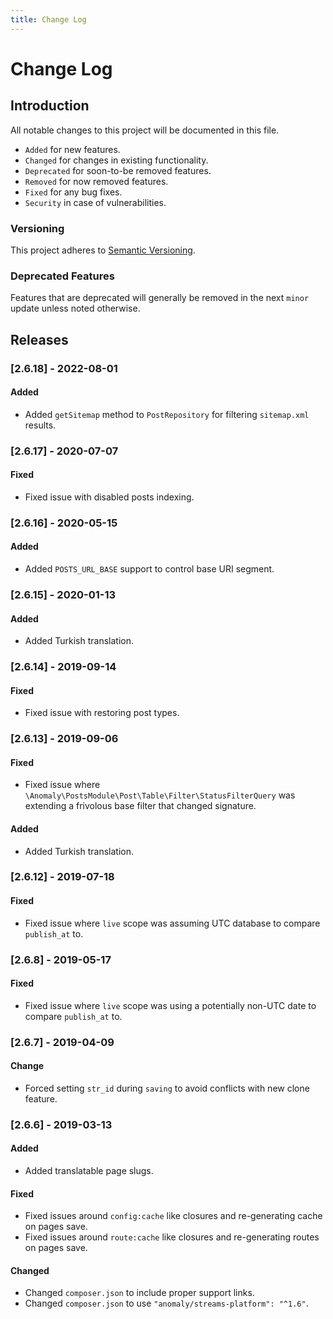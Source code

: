 ```yaml
---
title: Change Log
---
```


# Change Log

<div class="documentation__toc"></div>

## Introduction

All notable changes to this project will be documented in this file.

- `Added` for new features.
- `Changed` for changes in existing functionality.
- `Deprecated` for soon-to-be removed features.
- `Removed` for now removed features.
- `Fixed` for any bug fixes.
- `Security` in case of vulnerabilities.

### Versioning

This project adheres to [Semantic Versioning](https://semver.org/spec/v2.0.0.html).

### Deprecated Features

Features that are deprecated will generally be removed in the next `minor` update unless noted otherwise.

## Releases


### [2.6.18] - 2022-08-01
#### Added
- Added `getSitemap` method to `PostRepository` for filtering `sitemap.xml` results.


### [2.6.17] - 2020-07-07
#### Fixed
- Fixed issue with disabled posts indexing.


### [2.6.16] - 2020-05-15
#### Added
- Added `POSTS_URL_BASE` support to control base URI segment.


### [2.6.15] - 2020-01-13
#### Added
- Added Turkish translation. 


### [2.6.14] - 2019-09-14
#### Fixed
- Fixed issue with restoring post types.


### [2.6.13] - 2019-09-06
#### Fixed
- Fixed issue where `\Anomaly\PostsModule\Post\Table\Filter\StatusFilterQuery` was extending a frivolous base filter that changed signature. 

#### Added
- Added Turkish translation.


### [2.6.12] - 2019-07-18
#### Fixed
- Fixed issue where `live` scope was assuming UTC database to compare `publish_at` to.


### [2.6.8] - 2019-05-17
#### Fixed
- Fixed issue where `live` scope was using a potentially non-UTC date to compare `publish_at` to.


### [2.6.7] - 2019-04-09
#### Change
- Forced setting `str_id` during `saving` to avoid conflicts with new clone feature.


### [2.6.6] - 2019-03-13
#### Added
- Added translatable page slugs.

#### Fixed
- Fixed issues around `config:cache` like closures and re-generating cache on pages save.
- Fixed issues around `route:cache` like closures and re-generating routes on pages save.

#### Changed
- Changed `composer.json` to include proper support links.
- Changed `composer.json` to use `"anomaly/streams-platform": "^1.6"`.
